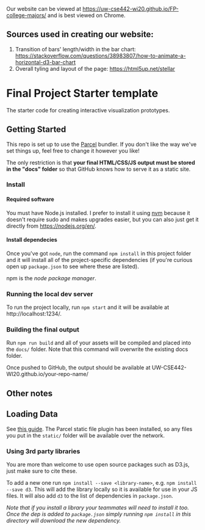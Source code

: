 Our website can be viewed at https://uw-cse442-wi20.github.io/FP-college-majors/ and is best viewed on Chrome.

## Sources used in creating our website:
1. Transition of bars' length/width in the bar chart: https://stackoverflow.com/questions/38983807/how-to-animate-a-horizontal-d3-bar-chart
2. Overall tyling and layout of the page: https://html5up.net/stellar

# Final Project Starter template

The starter code for creating interactive visualization prototypes.

## Getting Started

This repo is set up to use the [Parcel](https://parceljs.org/) bundler. If you don't
like the way we've set things up, feel free to change it however you like!

The only restriction is that __your final HTML/CSS/JS output must be stored in the "docs" folder__ so that
GitHub knows how to serve it as a static site.

### Install

#### Required software

You must have Node.js installed. I prefer to install it using [nvm](https://github.com/nvm-sh/nvm)
because it doesn't require sudo and makes upgrades easier, but you can also just get it directly from
https://nodejs.org/en/.

#### Install dependecies

Once you've got `node`, run the command `npm install` in this project folder
and it will install all of the project-specific dependencies (if you're curious open up `package.json` to see where these are listed).

npm is the _node package manager_.

### Running the local dev server

To run the project locally, run `npm start` and it will be available at http://localhost:1234/.

### Building the final output

Run `npm run build` and all of your assets will be compiled and placed into the `docs/` folder. Note
that this command will overwrite the existing docs folder.

Once pushed to GitHub, the output should be available at UW-CSE442-WI20.github.io/your-repo-name/


## Other notes

## Loading Data

See [this guide](https://gist.github.com/mathisonian/46eed3e6102888ddf741829fbbe262ff). The Parcel static file plugin has been installed,
so any files you put in the `static/` folder will be available over the network.

### Using 3rd party libraries

You are more than welcome to use open source packages such as D3.js, just make sure to cite these.

To add a new one run `npm install --save <library-name>`, e.g. `npm install --save d3`. This will
add the library locally so it is available for use in your JS files. It will also add `d3` to the
list of dependencies in `package.json`.

_Note that if you install a library your teammates will need to install it too. Once the dep is added
to `package.json` simply running `npm install` in this directory will download the new dependency._
